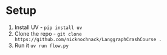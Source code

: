 # Setup
1. Install UV - `pip install uv`
2. Clone the repo - `git clone https://github.com/nicknochnack/LanggraphCrashCourse .`
3. Run it `uv run flow.py`
